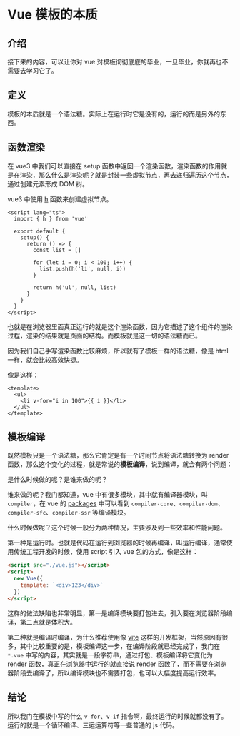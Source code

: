 # Vue 模板的本质

## 介绍

接下来的内容，可以让你对 vue 对模板彻彻底底的毕业，一旦毕业，你就再也不需要去学习它了。

## 定义

模板的本质就是一个语法糖。实际上在运行时它是没有的，运行的而是另外的东西。

## 函数渲染

在 vue3 中我们可以直接在 setup 函数中返回一个渲染函数，渲染函数的作用就是在渲染，那么什么是渲染呢？就是封装一些虚拟节点，再去递归遍历这个节点，通过创建元素形成 DOM 树。

vue3 中使用 [h](https://cn.vuejs.org/api/render-function.html#h) 函数来创建虚拟节点。

```vue
<script lang="ts">
  import { h } from 'vue'

  export default {
    setup() {
      return () => {
        const list = []

        for (let i = 0; i < 100; i++) {
          list.push(h('li', null, i))
        }

        return h('ul', null, list)
      }
    }
  }
</script>
```

也就是在浏览器里面真正运行的就是这个渲染函数，因为它描述了这个组件的渲染过程，渲染的结果就是页面的结构。而模板就是这一切的语法糖而已。

因为我们自己手写渲染函数比较麻烦，所以就有了模板一样的语法糖，像是 html 一样，就会比较高效快捷。

像是这样：

```vue
<template>
  <ul>
    <li v-for="i in 100">{{ i }}</li>
  </ul>
</template>
```

## 模板编译

既然模板只是一个语法糖，那么它肯定是有一个时间节点将语法糖转换为 render 函数，那么这个变化的过程，就是常说的**模板编译**，说到编译，就会有两个问题：

是什么时候做的呢？是谁来做的呢？

谁来做的呢？我门都知道，vue 中有很多模块，其中就有编译器模块，叫 `compiler`，在 vue 的 [packages](https://github.com/vuejs/core/tree/main/packages) 中可以看到 `compiler-core`、`compiler-dom`、`compiler-sfc`、`compiler-ssr` 等编译模块。

什么时候做呢？这个时候一般分为两种情况，主要涉及到一些效率和性能问题。

第一种是运行时。也就是代码在运行到浏览器的时候再编译，叫运行编译，通常使用传统工程开发的时候，使用 script 引入 vue 包的方式，像是这样：

```html
<script src="./vue.js"></script>
<script>
  new Vue({
    template: `<div>123</div>`
  })
</script>
```

这样的做法缺陷也非常明显，第一是编译模块要打包进去，引入要在浏览器阶段编译，第二点就是体积大。

第二种就是编译时编译，为什么推荐使用像 [vite](https://github.com/vitejs/vite) 这样的开发框架，当然原因有很多，其中比较重要的是，模板编译这一步，在编译阶段就已经完成了，我门在 `*.vue` 中写的内容，其实就是一段字符串，通过打包、模板编译将它变化为 render 函数，真正在浏览器中运行的就直接说 render 函数了，而不需要在浏览器阶段去编译了，所以编译模块也不需要打包，也可以大幅度提高运行效率。

## 结论

所以我门在模板中写的什么 `v-for`、`v-if` 指令啊，最终运行的时候就都没有了。运行的就是一个循环编译、三运运算符等一些普通的 js 代码。
